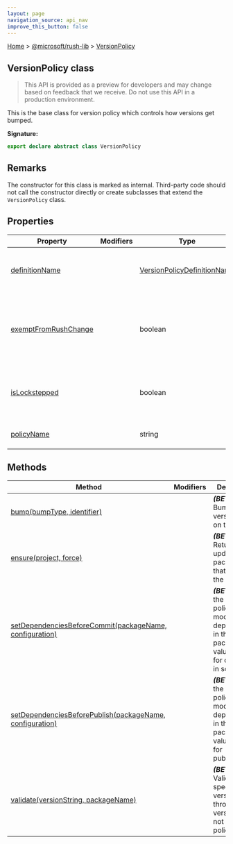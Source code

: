 ```yaml
---
layout: page
navigation_source: api_nav
improve_this_button: false
---
```



[Home](./index.md) &gt; [@microsoft/rush-lib](./rush-lib.md) &gt; [VersionPolicy](./rush-lib.versionpolicy.md)

## VersionPolicy class

> This API is provided as a preview for developers and may change based on feedback that we receive. Do not use this API in a production environment.
>

This is the base class for version policy which controls how versions get bumped.

<b>Signature:</b>

```typescript
export declare abstract class VersionPolicy
```

## Remarks

The constructor for this class is marked as internal. Third-party code should not call the constructor directly or create subclasses that extend the `VersionPolicy` class.

## Properties

|  Property | Modifiers | Type | Description |
|  --- | --- | --- | --- |
|  [definitionName](./rush-lib.versionpolicy.definitionname.md) |  | [VersionPolicyDefinitionName](./rush-lib.versionpolicydefinitionname.md) | <b><i>(BETA)</i></b> Version policy definition name |
|  [exemptFromRushChange](./rush-lib.versionpolicy.exemptfromrushchange.md) |  | boolean | <b><i>(BETA)</i></b> Determines if a version policy wants to opt out of changelog files. |
|  [isLockstepped](./rush-lib.versionpolicy.islockstepped.md) |  | boolean | <b><i>(BETA)</i></b> Whether it is a lockstepped version policy |
|  [policyName](./rush-lib.versionpolicy.policyname.md) |  | string | <b><i>(BETA)</i></b> Version policy name |

## Methods

|  Method | Modifiers | Description |
|  --- | --- | --- |
|  [bump(bumpType, identifier)](./rush-lib.versionpolicy.bump.md) |  | <b><i>(BETA)</i></b> Bumps version based on the policy |
|  [ensure(project, force)](./rush-lib.versionpolicy.ensure.md) |  | <b><i>(BETA)</i></b> Returns an updated package json that satisfies the policy. |
|  [setDependenciesBeforeCommit(packageName, configuration)](./rush-lib.versionpolicy.setdependenciesbeforecommit.md) |  | <b><i>(BETA)</i></b> Tells the version policy to modify any dependencies in the target package to values used for checked-in source. |
|  [setDependenciesBeforePublish(packageName, configuration)](./rush-lib.versionpolicy.setdependenciesbeforepublish.md) |  | <b><i>(BETA)</i></b> Tells the version policy to modify any dependencies in the target package to values used for publishing. |
|  [validate(versionString, packageName)](./rush-lib.versionpolicy.validate.md) |  | <b><i>(BETA)</i></b> Validates the specified version and throws if the version does not satisfy the policy. |
